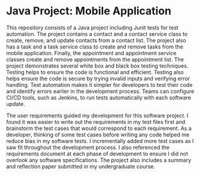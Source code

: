 
# Java Project: Mobile Application
<p>This repository consists of a Java project including Junit tests for test automation. The project contains a contact and a contact service class to create, remove, and update 
contacts from a contact list. The project also has a task and a task service class to create and remove tasks from the mobile application. Finally, the appointment and appointment
service classes create and remove appointments from the appointment list. The project demonstrates several white box and black box testing techniques. Testing helps to ensure the 
code is functional and efficient. Testing also helps ensure the code is secure by trying invalid inputs and verifying error handling. Test automation makes it simpler for 
developers to test their code and identify errors earlier in the development process. Teams can configure CI/CD tools, such as Jenkins, to run tests automatically with each 
software update.</p>
<p>The user requirements guided my development for this software project. I found it was easier to write out the requirements in my test files first and brainstorm the test cases
that would correspond to each requirement. As a developer, thinking of some test cases before writing any code helped me reduce bias in my software tests. I incrementally added
more test cases as I saw fit throughout the development process. I also referenced the requirements document at each phase of development to ensure I did not overlook any software
specifications. The project also includes a summary and reflection paper submitted in my undergraduate course.</p> 
